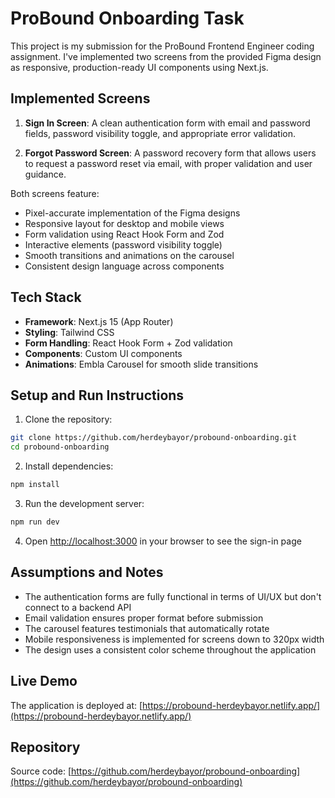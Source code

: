 # ProBound Onboarding Task

This project is my submission for the ProBound Frontend Engineer coding assignment. I've implemented two screens from the provided Figma design as responsive, production-ready UI components using Next.js.

## Implemented Screens

1. **Sign In Screen**: A clean authentication form with email and password fields, password visibility toggle, and appropriate error validation.

2. **Forgot Password Screen**: A password recovery form that allows users to request a password reset via email, with proper validation and user guidance.

Both screens feature:

-   Pixel-accurate implementation of the Figma designs
-   Responsive layout for desktop and mobile views
-   Form validation using React Hook Form and Zod
-   Interactive elements (password visibility toggle)
-   Smooth transitions and animations on the carousel
-   Consistent design language across components

## Tech Stack

-   **Framework**: Next.js 15 (App Router)
-   **Styling**: Tailwind CSS
-   **Form Handling**: React Hook Form + Zod validation
-   **Components**: Custom UI components
-   **Animations**: Embla Carousel for smooth slide transitions

## Setup and Run Instructions

1. Clone the repository:

```bash
git clone https://github.com/herdeybayor/probound-onboarding.git
cd probound-onboarding
```

2. Install dependencies:

```bash
npm install
```

3. Run the development server:

```bash
npm run dev
```

4. Open [http://localhost:3000](http://localhost:3000) in your browser to see the sign-in page

## Assumptions and Notes

-   The authentication forms are fully functional in terms of UI/UX but don't connect to a backend API
-   Email validation ensures proper format before submission
-   The carousel features testimonials that automatically rotate
-   Mobile responsiveness is implemented for screens down to 320px width
-   The design uses a consistent color scheme throughout the application

## Live Demo

The application is deployed at: [https://probound-herdeybayor.netlify.app/](https://probound-herdeybayor.netlify.app/)

## Repository

Source code: [https://github.com/herdeybayor/probound-onboarding](https://github.com/herdeybayor/probound-onboarding)
